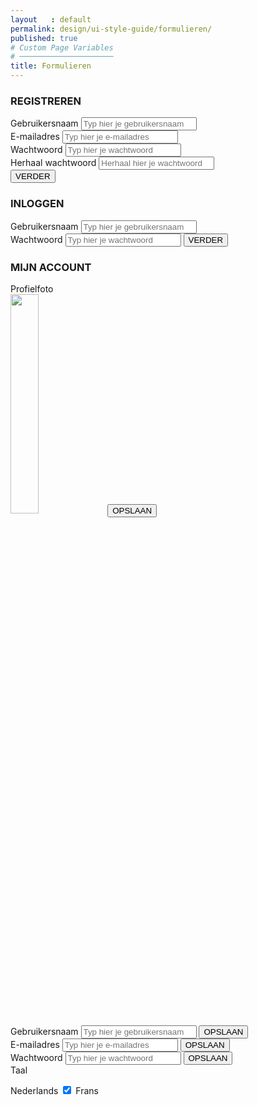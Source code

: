 ```yaml
---
layout   : default
permalink: design/ui-style-guide/formulieren/
published: true
# Custom Page Variables
# ─────────────────────
title: Formulieren
---
```



<div class="container">
    <div class="row">
    <div class="col-sm-6">
<div class="container4">
  <h3 class="titel">REGISTREREN</h3>
  <form action="/action_page.php">
   <div class="form-group">
      <label for="text">Gebruikersnaam</label>
      <input type="text" class="form-control" class="text" placeholder="Typ hier je gebruikersnaam" name="text">
    </div>
    <div class="form-group">
      <label for="email">E-mailadres</label>
      <input type="email" class="form-control" class="email" placeholder="Typ hier je e-mailadres" name="email">
    </div>
    <div class="form-group">
      <label for="pwd">Wachtwoord</label>
      <input type="password" class="form-control" class="pwd2" placeholder="Typ hier je wachtwoord" name="pwd">
      <div class="form-group">
      </div>
      <label for="pwd">Herhaal wachtwoord</label>
      <input type="password" class="form-control" class="pwd2" placeholder="Herhaal hier je wachtwoord" name="pwd">
      </div>
    <button class="button2"> VERDER </button>
  </form>
</div>
</div>


<div class="col-sm-6">
<div class="container4">
  <h3 class="titel">INLOGGEN</h3>
  <form action="/action_page.php">
   <div class="form-group">
      <label for="text">Gebruikersnaam</label>
      <input type="text" class="form-control" class="text" placeholder="Typ hier je gebruikersnaam" name="text">
    </div>
    <div class="form-group">
      <label for="pwd">Wachtwoord</label>
      <input type="password" class="pwd2" placeholder="Typ hier je wachtwoord" name="pwd">
    <button class="button2"> VERDER </button>
    </div>
  </form>
</div>
</div>
</div>

 <div class="row">
    <div class="col-sm-6">
      <div class="container5">
        <h3 class="titel">MIJN ACCOUNT</h3>
        <form action="/action_page.php">
        <div class="form-group">
            <label for="text">Profielfoto</label>
        </div>
        <img src="/1718-nmd3-project-clauwers_cocquyt/assets/img/fotojongen.png" class="fotojongen" width="30%"/>
        <button class="button3"> OPSLAAN </button>
        <div class="form-group">
      <label for="text">Gebruikersnaam</label>
      <input type="text" class="form-control" class="pwd" placeholder="Typ hier je gebruikersnaam" name="text">
      <button class="button3"> OPSLAAN </button>
      </div>
    <div class="form-group">
      <label for="email">E-mailadres</label>
      <input type="email" class="form-control" class="pwd" placeholder="Typ hier je e-mailadres" name="email">
      <button class="button3"> OPSLAAN </button>
      </div>
    <div class="form-group">
      <label for="pwd">Wachtwoord</label>
      <input type="password" class="form-control" class="pwd" placeholder="Typ hier je wachtwoord" name="pwd">
      <button class="button3"> OPSLAAN </button>
      </div>
      <div class="form-group">
        <label for="pwd">Taal</label>
        </div>
        <p class="formulier"> Nederlands 
          <label class="switch">
            <input type="checkbox" checked>
            <span class="slider round"> </span>
          </label>
        Frans </p>
    </form>
  </div>
</div>
</div>
